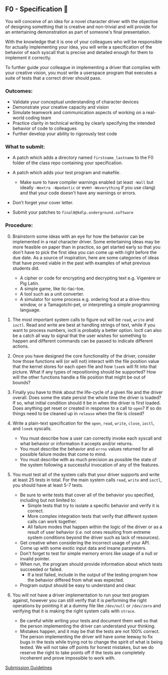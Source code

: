 ## F0 - Specification 📐

You will conceive of an idea for a novel character driver with the objective of designing something that is creative and non-trivial and will provide for an entertaining demonstration as part of someone's final presentation.

With the knowledge that it is one of your colleagues who will be responsible for actually implementing your idea, you will write a specification of the behavior of each syscall that is precise and detailed enough for them to implement it correctly.

To further guide your colleague in implementing a driver that complies with your creative vision, you must write a userspace program that executes a suite of tests that a correct driver should pass.

### Outcomes:

* Validate your conceptual understanding of character devices
* Demonstrate your creative capacity and vision
* Simulate teamwork and communication aspects of working on a real-world coding team
* Practice clarity in technical writing by clearly specifying the intended behavior of code to colleagues
* Further develop your ability to rigorously test code

### What to submit:

* A patch which adds a directory named `firstname_lastname` to the F0 folder of the class repo containing your specification.
* A patch which adds your test program and makefile.

	* Make sure to have compiler warnings enabled (at least `-Wall` but ideally `-Wextra -Wpedantic` or even `-Weverything` if you use clang) and that your code doesn't have any warnings or errors.

* Don’t forget your cover letter.

* Submit your patches to `final0@kdlp.underground.software`

### Procedure:

0. Brainstorm some ideas with an eye for how the behavior can be implemented in a real character driver.
Some entertaining ideas may be more feasible on paper than in practice, so get started early so that you don't have to pick the first idea you can come up with right before the due date.
As a source of inspiration, here are some categories of ideas that have proved viable in the past with examples of what previous students did.
	* A cipher or code for encrypting and decrypting text e.g. Vigenère or Pig Latin.
	* A simple game, like tic-tac-toe.
	* A tool such as a unit converter.
	* A simulator for some process e.g. ordering food at a drive-thru window, or a Tamagotchi-pet, or interpreting a simple programming language.

0. The most important system calls to figure out will be `read`, `write` and `ioctl`. Read and write are best at handling strings of text, while if you want to process numbers, ioctl is probably a better option. Ioctl can also be a catch all way to signal that the user wishes for something to happen and different commands can be passed to indicate different actions.

0. Once you have designed the core functionality of the driver, consider how those functions will (or will not) interact with the file position value that the kernel stores for each open file and how `lseek` will fit into that picture. What if any types of repositioning should be supported? How will the other functions handle a file position that might be out of bounds?

0. Finally you have to think about the life-cycle of a given file and the driver overall. Does some the state persist the whole time the driver is loaded? If so, what initial condition should it be in when the driver is first loaded. Does anything get reset or created in response to a call to `open`? If so do things need to be cleaned up in `release` when the file is closed?

0. Write a plain-text specification for the `open`, `read`, `write`, `close`, `ioctl`, and `lseek` syscalls.
	* You must describe how a user can correctly invoke each syscall and what behavior or information it accepts and/or returns.
	* You must describe the behavior and `errno` values returned for all possible failure modes that come to mind.
	* You must describe with as much precision as possible the state of the system following a successful invocation of any of the features.


0. You must test all of the system calls that your driver supports and write at least 25 tests in total. For the main system calls `read`, `write` and `ioctl`, you should have at least 5-7 tests.
	* Be sure to write tests that cover all of the behavior you specified, including but not limited to:
		* Simple tests that try to isolate a specific behavior and verify it is correct.
		* More complex integration tests that verify that different system calls can work together.
		* All failure modes that happen within the logic of the driver or as a result of user behavior (i.e. not ones resulting from extreme system conditions beyond the driver such as lack of resources).
	* Get creative when considering the incorrect usage of your API. Come up with some exotic input data and insane parameters.
	* Don't forget to test for simple memory errors like usage of a null or invalid pointer.
	* When run, the program should provide information about which tests succeeded or failed.
	    * If a test failed, include in the output of the testing program how the behavior differed from what was expected.
	* Program output should be easy to understand and clear.
0. You will not have a driver implementation to run your test program against, however you can still verify that it is performing the right operations by pointing it at a dummy file like `/dev/null` or `/dev/zero` and verifying that it is making the right system calls with `strace`.
	* Be careful while writing your tests and document them well so that the person implementing the driver can understand your thinking.
	* Mistakes happen, and it may be that the tests are not 100% correct. The person implementing the driver will have some leeway to fix bugs in the tests while trying not to change the spirit of what is being tested. We will not take off points for honest mistakes, but we do reserve the right to take points off if the tests are completely incoherent and prove impossible to work with.

[Submission Guidelines](../policies/submission_guidelines.md)
